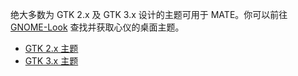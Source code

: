 <!--
.. link:
.. description:
.. tags: Themes,主题
.. date: 2014-02-24 17:32:07
.. title: 桌面主题
.. slug: themes
-->

绝大多数为 GTK 2.x 及 GTK 3.x 设计的主题可用于 MATE。你可以前往
[GNOME-Look](http://gnome-look.org) 查找并获取心仪的桌面主题。

  * [GTK 2.x 主题](https://www.gnome-look.org/browse/cat/136/)
  * [GTK 3.x 主题](https://www.gnome-look.org/browse/cat/135/)
